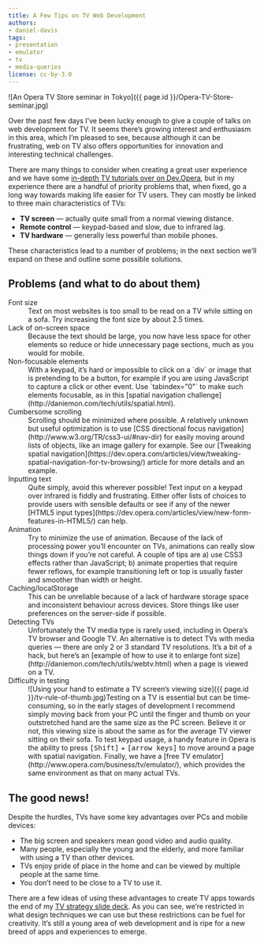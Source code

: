 ```yaml
---
title: A Few Tips on TV Web Development
authors:
- daniel-davis
tags:
- presentation
- emulator
- tv
- media-queries
license: cc-by-3.0
---
```


![An Opera TV Store seminar in Tokyo]({{ page.id }}/Opera-TV-Store-seminar.jpg)

Over the past few days I’ve been lucky enough to give a couple of talks on web development for TV. It seems there’s growing interest and enthusiasm in this area, which I’m pleased to see, because although it can be frustrating, web on TV also offers opportunities for innovation and interesting technical challenges.

There are many things to consider when creating a great user experience and we have some [in-depth TV tutorials over on Dev.Opera](https://dev.opera.com/tv), but in my experience there are a handful of priority problems that, when fixed, go a long way towards making life easier for TV users. They can mostly be linked to three main characteristics of TVs:

* **TV screen** — actually quite small from a normal viewing distance.
* **Remote control** — keypad-based and slow, due to infrared lag.
* **TV hardware** — generally less powerful than mobile phones.

These characteristics lead to a number of problems; in the next section we’ll expand on these and outline some possible solutions.

## Problems (and what to do about them)

<dl>
<dt>Font size</dt><dd>Text on most websites is too small to be read on a TV while sitting on a sofa. Try increasing the font size by about 2.5 times.</dd>
<dt>Lack of on-screen space</dt><dd>Because the text should be large, you now have less space for other elements so reduce or hide unnecessary page sections, much as you would for mobile.</dd>
<dt>Non-focusable elements</dt><dd>With a keypad, it’s hard or impossible to click on a `div` or image that is pretending to be a button, for example if you are using JavaScript to capture a click or other event. Use `tabindex="0"` to make such elements focusable, as in this [spatial navigation challenge](http://daniemon.com/tech/utils/spatial.html).</dd>
<dt>Cumbersome scrolling</dt><dd>Scrolling should be minimized where possible. A relatively unknown but useful optimization is to use [CSS directional focus navigation](http://www.w3.org/TR/css3-ui/#nav-dir) for easily moving around lists of objects, like an image gallery for example. See our [Tweaking spatial navigation](https://dev.opera.com/articles/view/tweaking-spatial-navigation-for-tv-browsing/) article for more details and an example.</dd>
<dt>Inputting text</dt><dd>Quite simply, avoid this wherever possible! Text input on a keypad over infrared is fiddly and frustrating. Either offer lists of choices to provide users with sensible defaults or see if any of the newer [HTML5 input types](https://dev.opera.com/articles/view/new-form-features-in-HTML5/) can help.</dd>
<dt>Animation</dt><dd>Try to minimize the use of animation. Because of the lack of processing power you’ll encounter on TVs, animations can really slow things down if you’re not careful. A couple of tips are a) use CSS3 effects rather than JavaScript; b) animate properties that require fewer reflows, for example transitioning left or top is usually faster and smoother than width or height.</dd>
<dt>Caching/localStorage</dt><dd>This can be unreliable because of a lack of hardware storage space and inconsistent behaviour across devices. Store things like user preferences on the server-side if possible.</dd>
<dt>Detecting TVs</dt><dd>Unfortunately the TV media type is rarely used, including in Opera’s TV browser and Google TV. An alternative is to detect TVs with media queries — there are only 2 or 3 standard TV resolutions. It’s a bit of a hack, but here’s an [example of how to use it to enlarge font size](http://daniemon.com/tech/utils/webtv.html) when a page is viewed on a TV.</dd>
<dt>Difficulty in testing</dt><dd>![Using your hand to estimate a TV screen’s viewing size]({{ page.id }}/tv-rule-of-thumb.jpg)Testing on a TV is essential but can be time-consuming, so in the early stages of development I recommend simply moving back from your PC until the finger and thumb on your outstretched hand are the same size as the PC screen. Believe it or not, this viewing size is about the same as for the average TV viewer sitting on their sofa. To test keypad usage, a handy feature in Opera is the ability to press <kbd>[Shift]</kbd> + <kbd>[arrow keys]</kbd> to move around a page with spatial navigation. Finally, we have a [free TV emulator](http://www.opera.com/business/tv/emulator/), which provides the same environment as that on many actual TVs.</dd>
 </dl>

## The good news!

Despite the hurdles, TVs have some key advantages over PCs and mobile devices:

* The big screen and speakers mean good video and audio quality.
* Many people, especially the young and the elderly, and more familiar with using a TV than other devices.
* TVs enjoy pride of place in the home and can be viewed by multiple people at the same time.
* You don’t need to be close to a TV to use it.

There are a few ideas of using these advantages to create TV apps towards the end of my [TV strategy slide deck](http://daniemon.com/presentations/tv-strategy/). As you can see, we’re restricted in what design techniques we can use but these restrictions can be fuel for creativity. It’s still a young area of web development and is ripe for a new breed of apps and experiences to emerge.
